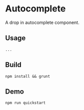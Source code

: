 # Autocomplete

A drop in autocomplete component.

## Usage

    ...

## Build

    npm install && grunt

## Demo

    npm run quickstart
